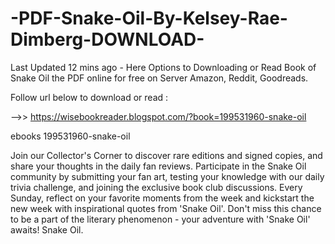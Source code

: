 # -PDF-Snake-Oil-By-Kelsey-Rae-Dimberg-DOWNLOAD-
Last Updated 12 mins ago - Here Options to Downloading or Read Book of Snake Oil the PDF online for free on Server Amazon, Reddit, Goodreads.
 
Follow url below to download or read :
 
-->> https://wisebookreader.blogspot.com/?book=199531960-snake-oil
 
ebooks 199531960-snake-oil
 
Join our Collector's Corner to discover rare editions and signed copies, and share your thoughts in the daily fan reviews.
Participate in the Snake Oil community by submitting your fan art, testing your knowledge with our daily trivia challenge, and joining the exclusive book club discussions.
Every Sunday, reflect on your favorite moments from the week and kickstart the new week with inspirational quotes from 'Snake Oil'. Don't miss this chance to be a part of the literary phenomenon - your adventure with 'Snake Oil' awaits! Snake Oil.
